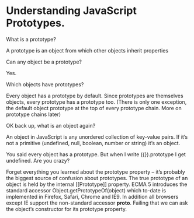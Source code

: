 # Understanding JavaScript Prototypes.

What is a prototype?

A prototype is an object from which other objects inherit properties

Can any object be a prototype?

Yes.

Which objects have prototypes?

Every object has a prototype by default. Since prototypes are themselves objects, every prototype has a prototype too. (There is only one exception, the default object prototype at the top of every prototype chain. More on prototype chains later)

OK back up, what is an object again?

An object in JavaScript is any unordered collection of key-value pairs. If it’s not a primitive (undefined, null, boolean, number or string) it’s an object.

You said every object has a prototype. But when I write ({}).prototype I get undefined. Are you crazy?

Forget everything you learned about the prototype property – it’s probably the biggest source of confusion about prototypes. The true prototype of an object is held by the internal [[Prototype]] property. ECMA 5 introduces the standard accessor Object.getPrototypeOf(object) which to-date is implemented in Firefox, Safari, Chrome and IE9. In addition all browsers except IE support the non-standard accessor __proto__. Failing that we can ask the object’s constructor for its prototype property.
